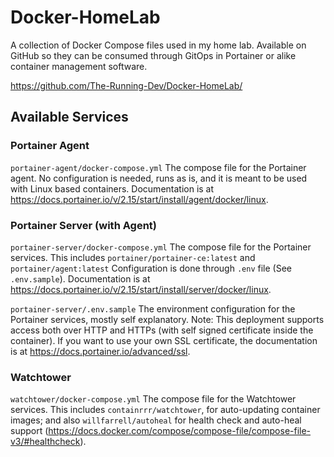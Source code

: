 # Docker-HomeLab

A collection of Docker Compose files used in my home lab. Available on GitHub so they can be consumed through GitOps in Portainer or alike container management software.

https://github.com/The-Running-Dev/Docker-HomeLab/

## Available Services

### Portainer Agent

```portainer-agent/docker-compose.yml``` The compose file for the Portainer agent. No configuration is needed, runs as is, and it is meant to be used with Linux based containers. Documentation is at <https://docs.portainer.io/v/2.15/start/install/agent/docker/linux>.

### Portainer Server (with Agent)

```portainer-server/docker-compose.yml``` The compose file for the Portainer services. This includes ```portainer/portainer-ce:latest``` and ```portainer/agent:latest``` Configuration is done through ```.env``` file (See ```.env.sample```). Documentation is at <https://docs.portainer.io/v/2.15/start/install/server/docker/linux>.

```portainer-server/.env.sample``` The environment configuration for the Portainer services, mostly self explanatory. Note: This deployment supports access both over HTTP and HTTPs (with self signed certificate inside the container). If you want to use your own SSL certificate, the documentation is at <https://docs.portainer.io/advanced/ssl>.

### Watchtower

```watchtower/docker-compose.yml``` The compose file for the Watchtower services. This includes ```containrrr/watchtower```, for auto-updating container images; and also ```willfarrell/autoheal``` for health check and auto-heal support (<https://docs.docker.com/compose/compose-file/compose-file-v3/#healthcheck>).